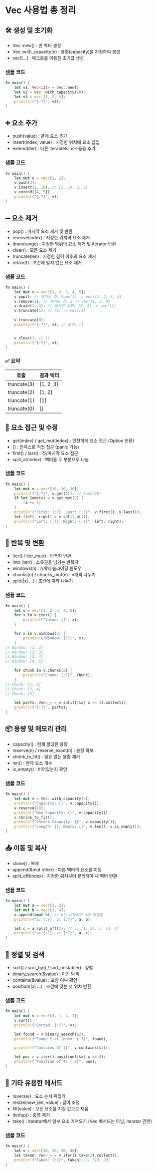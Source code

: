 # Vec 사용법 총 정리

## 🛠️ 생성 및 초기화
- Vec::new() : 빈 벡터 생성
- Vec::with_capacity(n) : 용량(capacity)을 지정하여 생성
- vec![...] : 매크로를 이용한 초기값 생성

### 샘플 코드
```rust
fn main() {
    let v1: Vec<i32> = Vec::new();
    let v2 = Vec::with_capacity(10);
    let v3 = vec![1, 2, 3];
    println!("{:?}", v3);
}
```

## ➕ 요소 추가
- push(value) : 끝에 요소 추가
- insert(index, value) : 지정한 위치에 요소 삽입
- extend(iter) : 다른 iterable의 요소들을 추가
### 샘플 코드
```rust
fn main() {
    let mut v = vec![1, 2];
    v.push(3);
    v.insert(1, 10); // [1, 10, 2, 3]
    v.extend([4, 5]);
    println!("{:?}", v);
}
```

## ➖ 요소 제거
- pop() : 마지막 요소 제거 및 반환
- remove(index) : 지정한 위치의 요소 제거
- drain(range) : 지정한 범위의 요소 제거 및 iterator 반환
- clear() : 모든 요소 제거
- truncate(len) : 지정한 길이 이후의 요소 제거
- retain(f) : 조건에 맞지 않는 요소 제거

### 샘플 코드
```rust
fn main() {
    let mut v = vec![1, 2, 3, 4, 5];
    v.pop(); // 제거된 값: Some(5) -> vec![1, 2, 3, 4]
    v.remove(1); // 제거된 값: 2 -> vec![1, 3, 4]
    v.drain(1..3); // 제거된 범위: [3, 4] -> vec![1]
    v.truncate(1); // [1] -> vec![1]
    
    v.truncate(0);
    println!("{:?}", v); // 출력: []


    v.clear(); // []
    println!("{:?}", v);
}

```

### ✅ 요약
| 호출         | 결과 벡터   |
|--------------|-------------|
| truncate(3)  | [1, 2, 3]   |
| truncate(2)  | [1, 2]      |
| truncate(1)  | [1]         |
| truncate(0)  | []          |


## 🔄 요소 접근 및 수정
- get(index) / get_mut(index) : 안전하게 요소 접근 (Option 반환)
- [] : 인덱스로 직접 접근 (panic 가능)
- first() / last() : 첫/마지막 요소 접근
- split_at(index) : 벡터를 두 부분으로 나눔

### 샘플 코드
```rust
fn main() {
    let mut v = vec![10, 20, 30];
    println!("{:?}", v.get(1)); // Some(20)
    if let Some(x) = v.get_mut(2) {
        *x += 5;
    }
    println!("First: {:?}, Last: {:?}", v.first(), v.last());
    let (left, right) = v.split_at(1);
    println!("Left: {:?}, Right: {:?}", left, right);
}

```

## 🔁 반복 및 변환
- iter() / iter_mut() : 반복자 반환
- into_iter() : 소유권을 넘기는 반복자
- windows(n) : n개씩 슬라이딩 윈도우
- chunks(n) / chunks_mut(n) : n개씩 나누기
- split(|x| ...) : 조건에 따라 나누기

### 샘플 코드
```rust
fn main() {
    let v = vec![1, 2, 3, 4, 5];
    for x in v.iter() {
        println!("Value: {}", x);
    }

    for x in v.windows(2) {
        println!("Window: {:?}", x);
    }
// Window: [1, 2]
// Window: [2, 3]
// Window: [3, 4]
// Window: [4, 5]

    for chunk in v.chunks(2) {
        println!("Chunk: {:?}", chunk);
    }
// Chunk: [1, 2]
// Chunk: [3, 4]
// Chunk: [5]

    let parts: Vec<_> = v.split(|&x| x == 3).collect();
    println!("{:?}", parts);
}
```

## 📦 용량 및 메모리 관리
- capacity() : 현재 할당된 용량
- reserve(n) / reserve_exact(n) : 용량 확보
- shrink_to_fit() : 필요 없는 용량 제거
- len() : 현재 요소 개수
- is_empty() : 비어있는지 확인

### 샘플 코드
```rust
fn main() {
    let mut v = Vec::with_capacity(5);
    println!("Capacity: {}", v.capacity());
    v.reserve(10);
    println!("New Capacity: {}", v.capacity());
    v.shrink_to_fit();
    println!("Shrunk Capacity: {}", v.capacity());
    println!("Length: {}, Empty: {}", v.len(), v.is_empty());
}

```

## 📤 이동 및 복사
- clone() : 복제
- append(&mut other) : 다른 벡터의 요소를 이동
- split_off(index) : 지정한 위치부터 분리하여 새 벡터 반환

### 샘플 코드
```rust
fn main() {
    let mut a = vec![1, 2];
    let mut b = vec![3, 4];
    a.append(&mut b); // b는 비워지고 a에 병합됨
    println!("a: {:?}, b: {:?}", a, b);

    let c = a.split_off(2); // a: [1, 2], c: [3, 4]
    println!("a: {:?}, c: {:?}", a, c);
}

```

## 🧪 정렬 및 검색
- sort() / sort_by() / sort_unstable() : 정렬
- binary_search(&value) : 이진 탐색
- contains(&value) : 포함 여부 확인
- position(|x| ...) : 조건에 맞는 첫 위치 반환

### 샘플 코드
```rust
fn main() {
    let mut v = vec![3, 1, 4, 2];
    v.sort();
    println!("Sorted: {:?}", v);

    let found = v.binary_search(&2);
    println!("Found 2 at index: {:?}", found);

    println!("Contains 3? {}", v.contains(&3));

    let pos = v.iter().position(|&x| x == 4);
    println!("Position of 4: {:?}", pos);
}

```

## 🧩 기타 유용한 메서드
- reverse() : 요소 순서 뒤집기
- resize(new_len, value) : 길이 조정
- fill(value) : 모든 요소를 지정 값으로 채움
- dedup() : 중복 제거
- take() : iterator에서 일부 요소 가져오기 (Vec 메서드는 아님, iterator 관련)

### 샘플 코드
```rust
fn main() {
    let v = vec![10, 20, 30, 40];
    let taken: Vec<_> = v.iter().take(2).collect();
    println!("Taken: {:?}", taken); // [10, 20]
}

```
